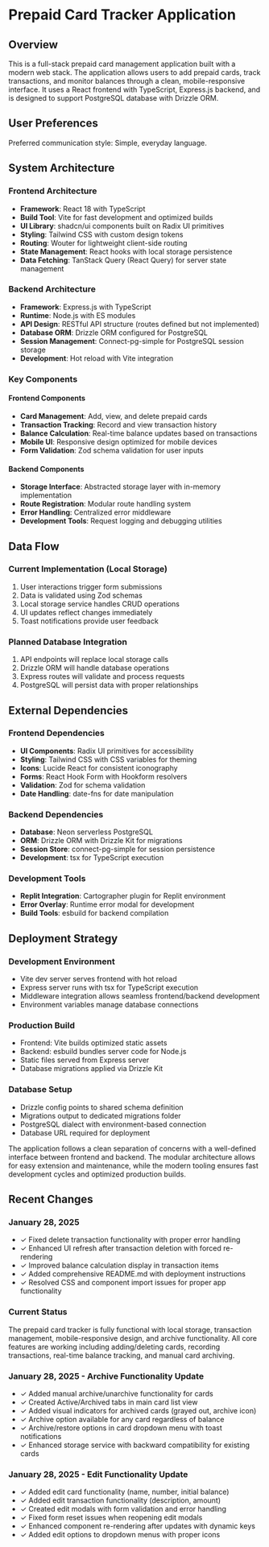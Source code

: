 # Prepaid Card Tracker Application

## Overview

This is a full-stack prepaid card management application built with a modern web stack. The application allows users to add prepaid cards, track transactions, and monitor balances through a clean, mobile-responsive interface. It uses a React frontend with TypeScript, Express.js backend, and is designed to support PostgreSQL database with Drizzle ORM.

## User Preferences

Preferred communication style: Simple, everyday language.

## System Architecture

### Frontend Architecture
- **Framework**: React 18 with TypeScript
- **Build Tool**: Vite for fast development and optimized builds
- **UI Library**: shadcn/ui components built on Radix UI primitives
- **Styling**: Tailwind CSS with custom design tokens
- **Routing**: Wouter for lightweight client-side routing
- **State Management**: React hooks with local storage persistence
- **Data Fetching**: TanStack Query (React Query) for server state management

### Backend Architecture
- **Framework**: Express.js with TypeScript
- **Runtime**: Node.js with ES modules
- **API Design**: RESTful API structure (routes defined but not implemented)
- **Database ORM**: Drizzle ORM configured for PostgreSQL
- **Session Management**: Connect-pg-simple for PostgreSQL session storage
- **Development**: Hot reload with Vite integration

### Key Components

#### Frontend Components
- **Card Management**: Add, view, and delete prepaid cards
- **Transaction Tracking**: Record and view transaction history
- **Balance Calculation**: Real-time balance updates based on transactions
- **Mobile UI**: Responsive design optimized for mobile devices
- **Form Validation**: Zod schema validation for user inputs

#### Backend Components
- **Storage Interface**: Abstracted storage layer with in-memory implementation
- **Route Registration**: Modular route handling system
- **Error Handling**: Centralized error middleware
- **Development Tools**: Request logging and debugging utilities

## Data Flow

### Current Implementation (Local Storage)
1. User interactions trigger form submissions
2. Data is validated using Zod schemas
3. Local storage service handles CRUD operations
4. UI updates reflect changes immediately
5. Toast notifications provide user feedback

### Planned Database Integration
1. API endpoints will replace local storage calls
2. Drizzle ORM will handle database operations
3. Express routes will validate and process requests
4. PostgreSQL will persist data with proper relationships

## External Dependencies

### Frontend Dependencies
- **UI Components**: Radix UI primitives for accessibility
- **Styling**: Tailwind CSS with CSS variables for theming
- **Icons**: Lucide React for consistent iconography
- **Forms**: React Hook Form with Hookform resolvers
- **Validation**: Zod for schema validation
- **Date Handling**: date-fns for date manipulation

### Backend Dependencies
- **Database**: Neon serverless PostgreSQL
- **ORM**: Drizzle ORM with Drizzle Kit for migrations
- **Session Store**: connect-pg-simple for session persistence
- **Development**: tsx for TypeScript execution

### Development Tools
- **Replit Integration**: Cartographer plugin for Replit environment
- **Error Overlay**: Runtime error modal for development
- **Build Tools**: esbuild for backend compilation

## Deployment Strategy

### Development Environment
- Vite dev server serves frontend with hot reload
- Express server runs with tsx for TypeScript execution
- Middleware integration allows seamless frontend/backend development
- Environment variables manage database connections

### Production Build
- Frontend: Vite builds optimized static assets
- Backend: esbuild bundles server code for Node.js
- Static files served from Express server
- Database migrations applied via Drizzle Kit

### Database Setup
- Drizzle config points to shared schema definition
- Migrations output to dedicated migrations folder
- PostgreSQL dialect with environment-based connection
- Database URL required for deployment

The application follows a clean separation of concerns with a well-defined interface between frontend and backend. The modular architecture allows for easy extension and maintenance, while the modern tooling ensures fast development cycles and optimized production builds.

## Recent Changes

### January 28, 2025
- ✓ Fixed delete transaction functionality with proper error handling
- ✓ Enhanced UI refresh after transaction deletion with forced re-rendering
- ✓ Improved balance calculation display in transaction items
- ✓ Added comprehensive README.md with deployment instructions
- ✓ Resolved CSS and component import issues for proper app functionality

### Current Status
The prepaid card tracker is fully functional with local storage, transaction management, mobile-responsive design, and archive functionality. All core features are working including adding/deleting cards, recording transactions, real-time balance tracking, and manual card archiving.

### January 28, 2025 - Archive Functionality Update
- ✓ Added manual archive/unarchive functionality for cards
- ✓ Created Active/Archived tabs in main card list view
- ✓ Added visual indicators for archived cards (grayed out, archive icon)
- ✓ Archive option available for any card regardless of balance
- ✓ Archive/restore options in card dropdown menu with toast notifications
- ✓ Enhanced storage service with backward compatibility for existing cards

### January 28, 2025 - Edit Functionality Update
- ✓ Added edit card functionality (name, number, initial balance)
- ✓ Added edit transaction functionality (description, amount)
- ✓ Created edit modals with form validation and error handling
- ✓ Fixed form reset issues when reopening edit modals
- ✓ Enhanced component re-rendering after updates with dynamic keys
- ✓ Added edit options to dropdown menus with proper icons